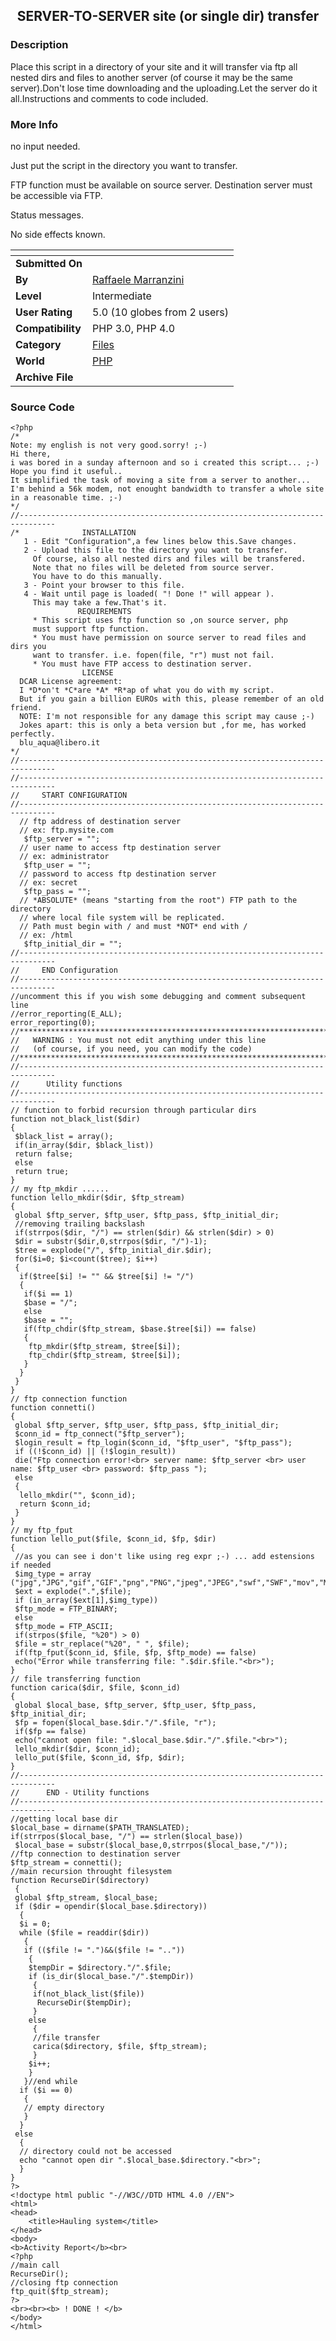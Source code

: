 ﻿<div align="center">

## SERVER\-TO\-SERVER site \(or single dir\) transfer


</div>

### Description

Place this script in a directory of your site and it will transfer via ftp all nested dirs and files to another server (of course it may be the same server).Don't lose time downloading and the uploading.Let the server do it all.Instructions and comments to code included.
 
### More Info
 
no input needed.

Just put the script in the directory you want to transfer.

FTP function must be available on source server. Destination server must be accessible via FTP.

Status messages.

No side effects known.


<span>             |<span>
---                |---
**Submitted On**   |
**By**             |[Raffaele Marranzini](https://github.com/Planet-Source-Code/PSCIndex/blob/master/ByAuthor/raffaele-marranzini.md)
**Level**          |Intermediate
**User Rating**    |5.0 (10 globes from 2 users)
**Compatibility**  |PHP 3\.0, PHP 4\.0
**Category**       |[Files](https://github.com/Planet-Source-Code/PSCIndex/blob/master/ByCategory/files__8-2.md)
**World**          |[PHP](https://github.com/Planet-Source-Code/PSCIndex/blob/master/ByWorld/php.md)
**Archive File**   |[](https://github.com/Planet-Source-Code/raffaele-marranzini-server-to-server-site-or-single-dir-transfer__8-780/archive/master.zip)





### Source Code

```
<?php
/*
Note: my english is not very good.sorry! ;-)
Hi there,
i was bored in a sunday afternoon and so i created this script... ;-)
Hope you find it useful..
It simplified the task of moving a site from a server to another...
I'm behind a 56k modem, not enought bandwidth to transfer a whole site
in a reasonable time. ;-)
*/
//------------------------------------------------------------------------------
/*              INSTALLATION
   1 - Edit "Configuration",a few lines below this.Save changes.
   2 - Upload this file to the directory you want to transfer.
     Of course, also all nested dirs and files will be transfered.
     Note that no files will be deleted from source server.
     You have to do this manually.
   3 - Point your browser to this file.
   4 - Wait until page is loaded( "! Done !" will appear ).
     This may take a few.That's it.
               REQUIREMENTS
     * This script uses ftp function so ,on source server, php
     must support ftp function.
     * You must have permission on source server to read files and dirs you
     want to transfer. i.e. fopen(file, "r") must not fail.
     * You must have FTP access to destination server.
                LICENSE
  DCAR License agreement:
  I *D*on't *C*are *A* *R*ap of what you do with my script.
  But if you gain a billion EUROs with this, please remember of an old friend.
  NOTE: I'm not responsible for any damage this script may cause ;-)
  Jokes apart: this is only a beta version but ,for me, has worked perfectly.
  blu_aqua@libero.it
*/
//------------------------------------------------------------------------------
//------------------------------------------------------------------------------
//     START CONFIGURATION
//------------------------------------------------------------------------------
  // ftp address of destination server
  // ex: ftp.mysite.com
   $ftp_server = "";
  // user name to access ftp destination server
  // ex: administrator
   $ftp_user = "";
  // password to access ftp destination server
  // ex: secret
   $ftp_pass = "";
  // *ABSOLUTE* (means "starting from the root") FTP path to the directory
  // where local file system will be replicated.
  // Path must begin with / and must *NOT* end with /
  // ex: /html
   $ftp_initial_dir = "";
//------------------------------------------------------------------------------
//     END Configuration
//------------------------------------------------------------------------------
//uncomment this if you wish some debugging and comment subsequent line
//error_reporting(E_ALL);
error_reporting(0);
//******************************************************************************
//   WARNING : You must not edit anything under this line
//   (of course, if you need, you can modify the code)
//******************************************************************************
//------------------------------------------------------------------------------
//      Utility functions
//------------------------------------------------------------------------------
// function to forbid recursion through particular dirs
function not_black_list($dir)
{
 $black_list = array();
 if(in_array($dir, $black_list))
 return false;
 else
 return true;
}
// my ftp_mkdir ......
function lello_mkdir($dir, $ftp_stream)
{
 global $ftp_server, $ftp_user, $ftp_pass, $ftp_initial_dir;
 //removing trailing backslash
 if(strrpos($dir, "/") == strlen($dir) && strlen($dir) > 0)
 $dir = substr($dir,0,strrpos($dir, "/")-1);
 $tree = explode("/", $ftp_initial_dir.$dir);
 for($i=0; $i<count($tree); $i++)
 {
  if($tree[$i] != "" && $tree[$i] != "/")
  {
   if($i == 1)
   $base = "/";
   else
   $base = "";
   if(ftp_chdir($ftp_stream, $base.$tree[$i]) == false)
   {
    ftp_mkdir($ftp_stream, $tree[$i]);
    ftp_chdir($ftp_stream, $tree[$i]);
   }
  }
 }
}
// ftp connection function
function connetti()
{
 global $ftp_server, $ftp_user, $ftp_pass, $ftp_initial_dir;
 $conn_id = ftp_connect("$ftp_server");
 $login_result = ftp_login($conn_id, "$ftp_user", "$ftp_pass");
 if ((!$conn_id) || (!$login_result))
 die("Ftp connection error!<br> server name: $ftp_server <br> user name: $ftp_user <br> password: $ftp_pass ");
 else
 {
  lello_mkdir("", $conn_id);
  return $conn_id;
 }
}
// my ftp_fput
function lello_put($file, $conn_id, $fp, $dir)
{
 //as you can see i don't like using reg expr ;-) ... add estensions if needed
 $img_type = array ("jpg","JPG","gif","GIF","png","PNG","jpeg","JPEG","swf","SWF","mov","MOV","mp3","MP3","mid","MID");
 $ext = explode(".",$file);
 if (in_array($ext[1],$img_type))
 $ftp_mode = FTP_BINARY;
 else
 $ftp_mode = FTP_ASCII;
 if(strpos($file, "%20") > 0)
 $file = str_replace("%20", " ", $file);
 if(ftp_fput($conn_id, $file, $fp, $ftp_mode) == false)
 echo("Error while transferring file: ".$dir.$file."<br>");
}
// file transferring function
function carica($dir, $file, $conn_id)
{
 global $local_base, $ftp_server, $ftp_user, $ftp_pass, $ftp_initial_dir;
 $fp = fopen($local_base.$dir."/".$file, "r");
 if($fp == false)
 echo("cannot open file: ".$local_base.$dir."/".$file."<br>");
 lello_mkdir($dir, $conn_id);
 lello_put($file, $conn_id, $fp, $dir);
}
//------------------------------------------------------------------------------
//      END - Utility functions
//------------------------------------------------------------------------------
//getting local base dir
$local_base = dirname($PATH_TRANSLATED);
if(strrpos($local_base, "/") == strlen($local_base))
 $local_base = substr($local_base,0,strrpos($local_base,"/"));
//ftp connection to destination server
$ftp_stream = connetti();
//main recursion throught filesystem
function RecurseDir($directory)
 {
 global $ftp_stream, $local_base;
 if ($dir = opendir($local_base.$directory))
  {
  $i = 0;
  while ($file = readdir($dir))
   {
   if (($file != ".")&&($file != ".."))
    {
	$tempDir = $directory."/".$file;
	if (is_dir($local_base."/".$tempDir))
     {
     if(not_black_list($file))
      RecurseDir($tempDir);
     }
    else
     {
     //file transfer
     carica($directory, $file, $ftp_stream);
	 }
 	$i++;
    }
   }//end while
  if ($i == 0)
   {
   // empty directory
   }
  }
 else
  {
  // directory could not be accessed
  echo "cannot open dir ".$local_base.$directory."<br>";
  }
}
?>
<!doctype html public "-//W3C//DTD HTML 4.0 //EN">
<html>
<head>
    <title>Hauling system</title>
</head>
<body>
<b>Activity Report</b><br>
<?php
//main call
RecurseDir();
//closing ftp connection
ftp_quit($ftp_stream);
?>
<br><br><b> ! DONE ! </b>
</body>
</html>
```

